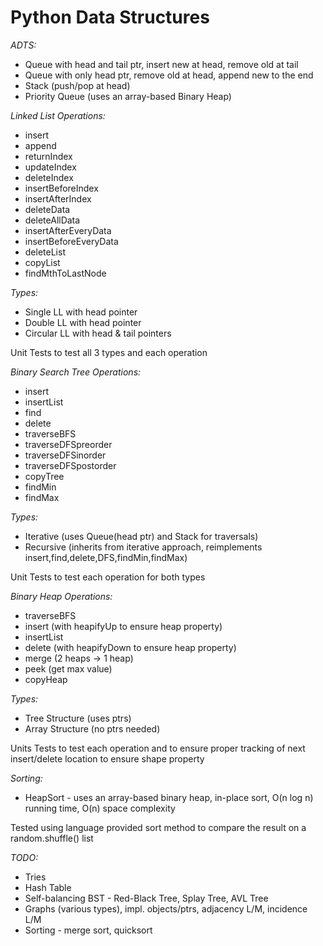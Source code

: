 Python Data Structures
======================
*ADTS:*
- Queue with head and tail ptr, insert new at head, remove old at tail
- Queue with only head ptr, remove old at head, append new to the end
- Stack (push/pop at head)
- Priority Queue (uses an array-based Binary Heap)

*Linked List Operations:*
- insert
- append
- returnIndex
- updateIndex
- deleteIndex
- insertBeforeIndex
- insertAfterIndex
- deleteData
- deleteAllData
- insertAfterEveryData
- insertBeforeEveryData
- deleteList
- copyList
- findMthToLastNode

*Types:*
- Single LL with head pointer
- Double LL with head pointer
- Circular LL with head & tail pointers

Unit Tests to test all 3 types and each operation

*Binary Search Tree Operations:*
- insert
- insertList
- find
- delete
- traverseBFS
- traverseDFSpreorder
- traverseDFSinorder
- traverseDFSpostorder
- copyTree
- findMin
- findMax

*Types:*
- Iterative (uses Queue(head ptr) and Stack for traversals)
- Recursive (inherits from iterative approach, reimplements insert,find,delete,DFS,findMin,findMax)

Unit Tests to test each operation for both types

*Binary Heap Operations:*
- traverseBFS
- insert (with heapifyUp to ensure heap property)
- insertList
- delete (with heapifyDown to ensure heap property)
- merge (2 heaps -> 1 heap)
- peek (get max value)
- copyHeap

*Types:*
- Tree Structure (uses ptrs)
- Array Structure (no ptrs needed)

Units Tests to test each operation and to ensure proper tracking
of next insert/delete location to ensure shape property

*Sorting:*
- HeapSort - uses an array-based binary heap, in-place sort, O(n log n) running time, O(n) space complexity

Tested using language provided sort method to compare the result on a random.shuffle() list

*TODO:*
- Tries
- Hash Table
- Self-balancing BST - Red-Black Tree, Splay Tree, AVL Tree
- Graphs (various types), impl. objects/ptrs, adjacency L/M, incidence L/M
- Sorting - merge sort, quicksort

